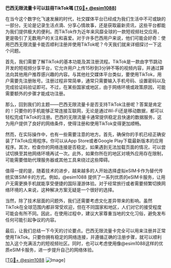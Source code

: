 **巴西无限流量卡可以註冊TikTok嗎 [[TG💪+ @esim1088](https://t.me/s/esim1088)]**

在当今这个数字化飞速发展的时代，社交媒体平台已经成为我们生活中不可或缺的一部分。无论是记录生活点滴、分享心情故事，还是获取最新资讯，这些平台都能为我们提供极大的便利。而TikTok作为近年来风靡全球的一款短视频社交应用，更是吸引了无数用户的关注和喜爱。对于许多巴西用户来说，他们可能会好奇：使用巴西无限流量卡能否顺利注册并使用TikTok呢？今天我们就来详细探讨一下这个问题。

首先，我们需要了解TikTok的基本功能及其注册流程。TikTok是一款由字节跳动开发的短视频分享平台，它允许用户上传15秒到3分钟不等的视频内容，并通过算法向其他用户推荐感兴趣的内容。与其他社交媒体平台类似，要使用TikTok，用户需要先注册账号。注册过程非常简单，通常只需要输入手机号码、设置密码以及完成验证码验证即可。不过，在某些国家或地区，由于网络环境或政策原因，可能需要额外的步骤才能成功注册。

那么，回到我们的主题——巴西无限流量卡是否支持TikTok注册呢？答案是肯定的！只要你的手机能够正常连接互联网，无论是通过Wi-Fi还是移动数据，都可以轻松完成TikTok的注册。巴西的无限流量卡通常提供稳定且快速的数据服务，这为用户提供了良好的网络条件，使得注册和使用TikTok变得更加顺畅。

然而，在实际操作中，也有一些需要注意的地方。首先，确保你的手机已经正确安装了TikTok应用程序。你可以从App Store或者Google Play下载最新版本的应用程序。其次，检查你的网络连接是否稳定。如果遇到无法加载页面的情况，可以尝试切换至其他网络环境再试一次。此外，如果你所在的地区对境外应用存在限制，可能需要借助代理服务器或其他工具来绕过这些障碍。

值得一提的是，随着技术的进步，越来越多的人开始选择虚拟eSIM卡作为替代传统实体SIM卡的方式。例如，@esim1088 提供了一系列优质的eSIM卡服务，让用户无需更换手机就能享受便捷的国际漫游体验。对于经常旅行或者需要频繁切换网络环境的人来说，这种解决方案无疑是一个很好的选择。

当然，除了技术层面的问题外，我们还需要考虑文化差异带来的影响。虽然TikTok在全球范围内都非常受欢迎，但在不同国家和地区，人们对它的接受程度可能会有所不同。因此，在使用过程中，建议大家尊重当地的文化习俗，避免发布任何可能引起争议的内容。

最后，让我们总结一下今天的讨论要点。巴西无限流量卡完全可以用来注册并正常使用TikTok。只要你拥有稳定的网络连接，并遵循正确的注册步骤，就可以顺利加入这个充满活力的短视频社区。同时，也可以考虑使用像@esim1088这样的优质eSIM卡服务，进一步提升自己的网络体验。

[[TG💪+ @esim1088](https://t.me/s/esim1088) ![Image](https://i.postimg.cc/4NQfJmqS/Snipaste-2025-05-13-00-14-12.png)]